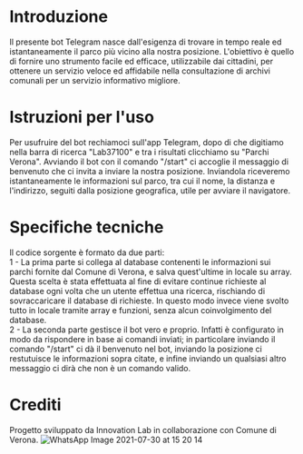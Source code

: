 # Introduzione
Il presente bot Telegram nasce dall'esigenza di trovare in tempo reale ed istantaneamente il parco più vicino alla nostra posizione. L'obiettivo è quello di fornire uno strumento facile ed efficace, utilizzabile dai cittadini, per ottenere un servizio veloce ed affidabile nella consultazione di archivi comunali per un servizio informativo migliore.
# Istruzioni per l'uso
Per usufruire del bot rechiamoci sull'app Telegram, dopo di che digitiamo nella barra di ricerca "Lab37100" e tra i risultati clicchiamo su "Parchi Verona".
Avviando il bot con il comando "/start" ci accoglie il messaggio di benvenuto che ci invita a inviare la nostra posizione. Inviandola riceveremo istantaneamente le informazioni sul parco, tra cui il nome, la distanza e l'indirizzo, seguiti dalla posizione geografica, utile per avviare il navigatore.
# Specifiche tecniche
Il codice sorgente è formato da due parti:  
1 - La prima parte si collega al database contenenti le informazioni sui parchi fornite dal Comune di Verona, e salva quest'ultime in locale su array. Questa scelta è stata
    effettuata al fine di evitare continue richieste al database ogni volta che un utente effettua una ricerca, rischiando di sovraccaricare il database di richieste. In questo
    modo invece viene svolto tutto in locale tramite array e funzioni, senza alcun coinvolgimento del database.  
2 - La seconda parte gestisce il bot vero e proprio. Infatti è configurato in modo da rispondere in base ai comandi inviati; in particolare inviando il comando "/start" ci dà il
    benvenuto nel bot, inviando la posizione ci restutuisce le informazioni sopra citate, e infine inviando un qualsiasi altro messaggio ci dirà che non è un comando valido.
# Crediti
Progetto sviluppato da Innovation Lab in collaborazione con Comune di Verona.
![WhatsApp Image 2021-07-30 at 15 20 14](https://user-images.githubusercontent.com/87977853/127863204-46d984eb-4025-479b-b6e6-4bd8f8e38c5c.jpeg)
